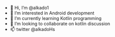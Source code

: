 - 👋 Hi, I’m @alkado1
- 👀 I’m interested in Android development 
- 🌱 I’m currently learning Kotlin programming
- 💞️ I’m looking to collaborate on kotlin discussion 
- 📫 twitter @alkadoHs

<!---
alkado1/alkado1 is a ✨ special ✨ repository because its `README.md` (this file) appears on your GitHub profile.
You can click the Preview link to take a look at your changes.
--->
